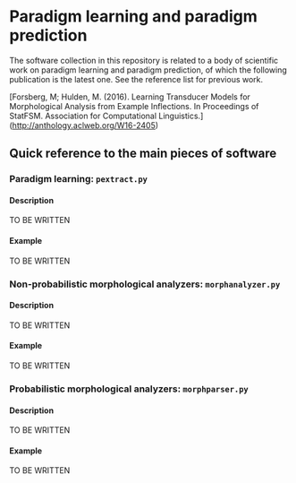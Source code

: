 # Paradigm learning and paradigm prediction

The software collection in this repository is related to a body of
scientific work on paradigm learning and paradigm prediction, of which
the following publication is the latest one. See the reference list
for previous work.

[Forsberg, M; Hulden, M. (2016). Learning Transducer Models for
Morphological Analysis from Example Inflections. In Proceedings of
StatFSM. Association for Computational Linguistics.] (http://anthology.aclweb.org/W16-2405)

## Quick reference to the main pieces of software

### Paradigm learning: `pextract.py`

#### Description

TO BE WRITTEN

#### Example

TO BE WRITTEN

### Non-probabilistic morphological analyzers: `morphanalyzer.py`

#### Description

TO BE WRITTEN

#### Example

TO BE WRITTEN

### Probabilistic morphological analyzers: `morphparser.py`

#### Description

TO BE WRITTEN

#### Example

TO BE WRITTEN
